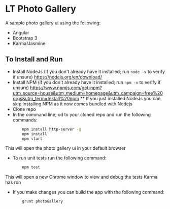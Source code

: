 # LT Photo Gallery

A sample photo gallery ui using the following:
* Angular
* Bootstrap 3
* Karma/Jasmine

## To Install and Run

* Install NodeJs (if you don't already have it installed; run `node -v` to verify if unsure) https://nodejs.org/en/download/
* Install NPM (if you don't already have it installed; run `npm -v` to verify if unsure) https://www.npmjs.com/get-npm?utm_source=house&utm_medium=homepage&utm_campaign=free%20orgs&utm_term=Install%20npm
    ** If you just installed NodeJs you can skip installing NPM as it now comes bundled with Nodejs
* Clone repo
* In the command line, cd to your cloned repo and run the following commands:
    ```sh
        npm install http-server -g
        npm install
        npm start
    ```

This will open the photo gallery ui in your default browser

* To run unit tests run the following command:
    ```sh
        npm test
    ```
This will open a new Chrome window to view and debug the tests Karma has run

* If you make changes you can build the app with the following command:

    ```sh
        grunt photoGallery
    ```
